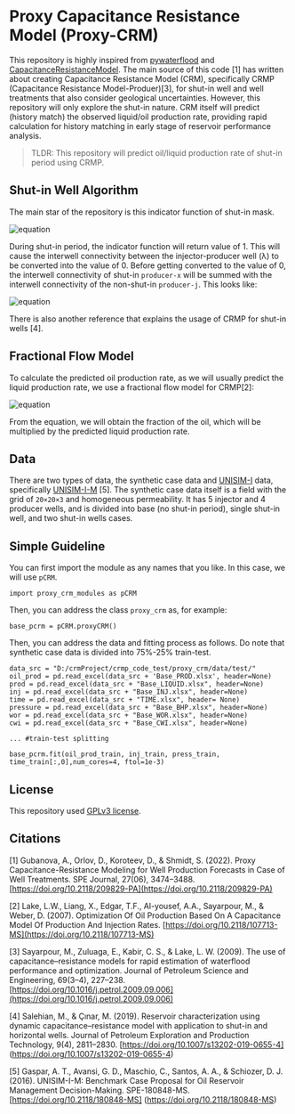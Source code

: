 # Proxy Capacitance Resistance Model (Proxy-CRM)
This repository is highly inspired from [pywaterflood](https://github.com/frank1010111/pywaterflood) and [CapacitanceResistanceModel](https://github.com/deepthisen/CapacitanceResistanceModel). The main source of this code [1] has written about creating Capacitance Resistance Model (CRM), specifically CRMP (Capacitance Resistance Model-Produer)[3], for shut-in well and well treatments that also consider geological uncertainties. However, this repository will only explore the shut-in nature. CRM itself will predict (history match) the observed liquid/oil production rate, providing rapid calculation for history matching in early stage of reservoir performance analysis.

>TLDR: This repository will predict oil/liquid production rate of shut-in period using CRMP.

## Shut-in Well Algorithm
The main star of the repository is this indicator function of shut-in mask.

![equation](https://latex.codecogs.com/svg.image?%5Cleft.S%20H_%7B%5Ctext%7Bmask%7D%7D%5Cright%7C_t=%5Cleft%5C%7B%5Cbegin%7Barray%7D%7Bl%7D0,%5Cforall%20j:q_j(t)%5Cneq%200%5C%5C1,%5Cforall%20j:q_j(t)=0%5Cend%7Barray%7D%5Cright.)

During shut-in period, the indicator function will return value of 1. This will cause the interwell connectivity between the injector-producer well (λ) to be converted into the value of 0. Before getting converted to the value of 0, the interwell connectivity of shut-in `producer-x` will be summed with the interwell connectivity of the non-shut-in `producer-j`. This looks like:

![equation](https://latex.codecogs.com/svg.image?%5Clambda_%7Bi%20j%7D%5E%7B(x)%7D=%5Clambda_%7Bi%20j%7D%5Cleft(1&plus;%5Csum_x%5Clambda_%7Bi%20x%7D%5Cright))

There is also another reference that explains the usage of CRMP for shut-in wells [4].

## Fractional Flow Model
To calculate the predicted oil production rate, as we will usually predict the liquid production rate, we use a fractional flow model for CRMP[2]:

![equation](https://latex.codecogs.com/svg.image?%5Cbegin%7Baligned%7D&f_%7Bo%20j%7D(t)=%5Cleft%5B1&plus;%5Calpha_j%5Cleft(%5Csum_%7Bm=1%7D%5En%5Cleft%5C%7B%5Csum_%7Bi=1%7D%5E%7BN%20I%7D%5Clambda_%7Bi%20j%7Di_i%5Cleft(t_m%5Cright)%5Cright%5C%7D%5Cright)%5E%7B%5Cbeta_j%7D%5Cright%5D%5E%7B-1%7D%5Cend%7Baligned%7D)

From the equation, we will obtain the fraction of the oil, which will be multiplied by the predicted liquid production rate.

## Data
There are two types of data, the synthetic case data and [UNISIM-I](https://www.unisim.cepetro.unicamp.br/benchmarks/en/unisim-i/overview) data, specifically [UNISIM-I-M](https://www.unisim.cepetro.unicamp.br/benchmarks/en/unisim-i/unisim-i-m) [5]. The synthetic case data itself is a field with the grid of `20×20×3` and homogeneous permeability. It has 5 injector and 4 producer wells, and is divided into base (no shut-in period), single shut-in well, and two shut-in wells cases.

## Simple Guideline
You can first import the module as any names that you like. In this case, we will use `pCRM`.

```
import proxy_crm_modules as pCRM
```

Then, you can address the class `proxy_crm` as, for example:

```
base_pcrm = pCRM.proxyCRM()
```

Then, you can address the data and fitting process as follows. Do note that synthetic case data is divided into 75%-25% train-test.

```
data_src = "D:/crmProject/crmp_code_test/proxy_crm/data/test/"
oil_prod = pd.read_excel(data_src + 'Base_PROD.xlsx', header=None)
prod = pd.read_excel(data_src + "Base_LIQUID.xlsx", header=None)
inj = pd.read_excel(data_src + "Base_INJ.xlsx", header=None)
time = pd.read_excel(data_src + "TIME.xlsx", header= None)
pressure = pd.read_excel(data_src + "Base_BHP.xlsx", header=None)
wor = pd.read_excel(data_src + "Base_WOR.xlsx", header=None)
cwi = pd.read_excel(data_src + "Base_CWI.xlsx", header=None)

... #train-test splitting

base_pcrm.fit(oil_prod_train, inj_train, press_train, time_train[:,0],num_cores=4, ftol=1e-3)
```

## License
This repository used [GPLv3 license](https://choosealicense.com/licenses/gpl-3.0/).

## Citations
[1] Gubanova, A., Orlov, D., Koroteev, D., & Shmidt, S. (2022). Proxy Capacitance-Resistance Modeling for Well Production Forecasts in Case of Well Treatments. SPE Journal, 27(06), 3474–3488. [https://doi.org/10.2118/209829-PA](https://doi.org/10.2118/209829-PA)

[2] Lake, L.W., Liang, X., Edgar, T.F., Al-yousef, A.A., Sayarpour, M., & Weber, D. (2007). Optimization Of Oil Production Based On A Capacitance Model Of Production And Injection Rates. [https://doi.org/10.2118/107713-MS](https://doi.org/10.2118/107713-MS)

[3] Sayarpour, M., Zuluaga, E., Kabir, C. S., & Lake, L. W. (2009). The use of capacitance–resistance models for rapid estimation of waterflood performance and optimization. Journal of Petroleum Science and Engineering, 69(3–4), 227–238. [https://doi.org/10.1016/j.petrol.2009.09.006](https://doi.org/10.1016/j.petrol.2009.09.006)

[4] Salehian, M., & Çınar, M. (2019). Reservoir characterization using dynamic capacitance–resistance model with application to shut-in and horizontal wells. Journal of Petroleum Exploration and Production Technology, 9(4), 2811–2830. [https://doi.org/10.1007/s13202-019-0655-4] (https://doi.org/10.1007/s13202-019-0655-4)

[5] Gaspar, A. T., Avansi, G. D., Maschio, C., Santos, A. A., & Schiozer, D. J. (2016). UNISIM-I-M: Benchmark Case Proposal for Oil Reservoir Management Decision-Making. SPE-180848-MS. [https://doi.org/10.2118/180848-MS] (https://doi.org/10.2118/180848-MS)